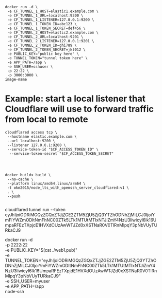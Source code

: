 ```
docker run -d \
 -e CF_TUNNEL_1_HOST=elastic1.example.com \
 -e CF_TUNNEL_1_URL=localhost:9200 \
 -e CF_TUNNEL_1_LISTENER=127.0.0.1:9200 \
 -e CF_TUNNEL_1_TOKEN_ID=abc123 \
 -e CF_TUNNEL_1_TOKEN_SECRET=def456 \
 -e CF_TUNNEL_2_HOST=elastic2.example.com \
 -e CF_TUNNEL_2_URL=localhost:9201 \
 -e CF_TUNNEL_2_LISTENER=127.0.0.1:9201 \
 -e CF_TUNNEL_2_TOKEN_ID=ghi789 \
 -e CF_TUNNEL_2_TOKEN_SECRET=jkl012 \
 -e PUBLIC_KEY="public key here" \
 -e TUNNEL_TOKEN="tunnel token here" \
 -e APP_PATH=/app \
 -e SSH_USER=sshuser \
 -p 22:22 \
 -p 3000:3000 \
image-name
```

# Example: start a local listener that Cloudflare will use to forward traffic from local to remote

```
cloudflared access tcp \
 --hostname elastic.example.com \
 --url localhost:9200 \
 --listener 127.0.0.1:9200 \
 --service-token-id "$CF_ACCESS_TOKEN_ID" \
  --service-token-secret "$CF_ACCESS_TOKEN_SECRET"
```

```



docker buildx build \
 --no-cache \
 --platform linux/amd64,linux/arm64 \
 -t okn2015/node_lts_with_openssh_server_cloudflared:v1 \
 . \
 --push


```

cloudflared tunnel run --token eyJhIjoiODRiMGQzZGQxZTJjZGE2ZTM5ZjU5ZjQ3YTZhODNhZjMiLCJ0IjoiYmFiYWZmODItNmFhNC00ZTk5LTk1MTUtMTIxNTJiZmY4NzU3IiwicyI6Ik16UmpaRFEzTXpjdE1HVXdOUzAwWTJZd0xXSTNaR0V0TlRnMlpqY3pNbVUyTURkaCJ9

docker run -d \
 -p 2222:22 \
 -e PUBLIC_KEY="$(cat ./web1.pub)" \
 -e TUNNEL_TOKEN="eyJhIjoiODRiMGQzZGQxZTJjZGE2ZTM5ZjU5ZjQ3YTZhODNhZjMiLCJ0IjoiYmFiYWZmODItNmFhNC00ZTk5LTk1MTUtMTIxNTJiZmY4NzU3IiwicyI6Ik16UmpaRFEzTXpjdE1HVXdOUzAwWTJZd0xXSTNaR0V0TlRnMlpqY3pNbVUyTURkaCJ9" \
 -e SSH_USER=myuser \
 -e APP_PATH=/app \
 node-ssh
